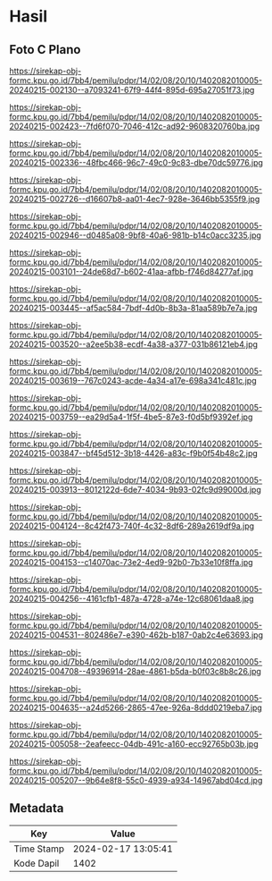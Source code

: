 # Hasil

## Foto C Plano

https://sirekap-obj-formc.kpu.go.id/7bb4/pemilu/pdpr/14/02/08/20/10/1402082010005-20240215-002130--a7093241-67f9-44f4-895d-695a27051f73.jpg

https://sirekap-obj-formc.kpu.go.id/7bb4/pemilu/pdpr/14/02/08/20/10/1402082010005-20240215-002423--7fd6f070-7046-412c-ad92-9608320760ba.jpg

https://sirekap-obj-formc.kpu.go.id/7bb4/pemilu/pdpr/14/02/08/20/10/1402082010005-20240215-002336--48fbc466-96c7-49c0-9c83-dbe70dc59776.jpg

https://sirekap-obj-formc.kpu.go.id/7bb4/pemilu/pdpr/14/02/08/20/10/1402082010005-20240215-002726--d16607b8-aa01-4ec7-928e-3646bb5355f9.jpg

https://sirekap-obj-formc.kpu.go.id/7bb4/pemilu/pdpr/14/02/08/20/10/1402082010005-20240215-002946--d0485a08-9bf8-40a6-981b-b14c0acc3235.jpg

https://sirekap-obj-formc.kpu.go.id/7bb4/pemilu/pdpr/14/02/08/20/10/1402082010005-20240215-003101--24de68d7-b602-41aa-afbb-f746d84277af.jpg

https://sirekap-obj-formc.kpu.go.id/7bb4/pemilu/pdpr/14/02/08/20/10/1402082010005-20240215-003445--af5ac584-7bdf-4d0b-8b3a-81aa589b7e7a.jpg

https://sirekap-obj-formc.kpu.go.id/7bb4/pemilu/pdpr/14/02/08/20/10/1402082010005-20240215-003520--a2ee5b38-ecdf-4a38-a377-031b86121eb4.jpg

https://sirekap-obj-formc.kpu.go.id/7bb4/pemilu/pdpr/14/02/08/20/10/1402082010005-20240215-003619--767c0243-acde-4a34-a17e-698a341c481c.jpg

https://sirekap-obj-formc.kpu.go.id/7bb4/pemilu/pdpr/14/02/08/20/10/1402082010005-20240215-003759--ea29d5a4-1f5f-4be5-87e3-f0d5bf9392ef.jpg

https://sirekap-obj-formc.kpu.go.id/7bb4/pemilu/pdpr/14/02/08/20/10/1402082010005-20240215-003847--bf45d512-3b18-4426-a83c-f9b0f54b48c2.jpg

https://sirekap-obj-formc.kpu.go.id/7bb4/pemilu/pdpr/14/02/08/20/10/1402082010005-20240215-003913--8012122d-6de7-4034-9b93-02fc9d99000d.jpg

https://sirekap-obj-formc.kpu.go.id/7bb4/pemilu/pdpr/14/02/08/20/10/1402082010005-20240215-004124--8c42f473-740f-4c32-8df6-289a2619df9a.jpg

https://sirekap-obj-formc.kpu.go.id/7bb4/pemilu/pdpr/14/02/08/20/10/1402082010005-20240215-004153--c14070ac-73e2-4ed9-92b0-7b33e10f8ffa.jpg

https://sirekap-obj-formc.kpu.go.id/7bb4/pemilu/pdpr/14/02/08/20/10/1402082010005-20240215-004256--4161cfb1-487a-4728-a74e-12c68061daa8.jpg

https://sirekap-obj-formc.kpu.go.id/7bb4/pemilu/pdpr/14/02/08/20/10/1402082010005-20240215-004531--802486e7-e390-462b-b187-0ab2c4e63693.jpg

https://sirekap-obj-formc.kpu.go.id/7bb4/pemilu/pdpr/14/02/08/20/10/1402082010005-20240215-004708--49396914-28ae-4861-b5da-b0f03c8b8c26.jpg

https://sirekap-obj-formc.kpu.go.id/7bb4/pemilu/pdpr/14/02/08/20/10/1402082010005-20240215-004635--a24d5266-2865-47ee-926a-8ddd0219eba7.jpg

https://sirekap-obj-formc.kpu.go.id/7bb4/pemilu/pdpr/14/02/08/20/10/1402082010005-20240215-005058--2eafeecc-04db-491c-a160-ecc92765b03b.jpg

https://sirekap-obj-formc.kpu.go.id/7bb4/pemilu/pdpr/14/02/08/20/10/1402082010005-20240215-005207--9b64e8f8-55c0-4939-a934-14967abd04cd.jpg


## Metadata

| Key        | Value               |
| ---------- | ------------------- |
| Time Stamp | 2024-02-17 13:05:41 |
| Kode Dapil | 1402                |



